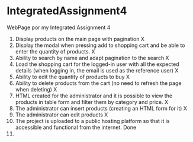 # IntegratedAssignment4
WebPage por my Integrated Assignment 4


1. Display products on the main page with pagination                                                                                         X
2. Display the modal when pressing add to shopping cart and be able to enter the quantity of products.                                       X
3. Ability to search by name and adapt pagination to the search                                                                              X
4. Load the shopping cart for the logged-in user with all the expected details (when logging in, the email is used as the reference user)    X
5. Ability to edit the quantity of products to buy                                                                                           X
6. Ability to delete products from the cart (no need to refresh the page when deleting)                                                      X
7. HTML created for the administrator and it is possible to view the products in table form and filter them by category and price.           X
8. The administrator can insert products (creating an HTML form for it)                                                                      X
9. The administrator can edit products                                                                                                       X
10. The project is uploaded to a public hosting platform so that it is accessible and functional from the internet.                          Done
11. 
